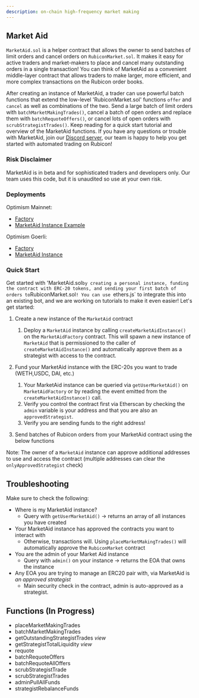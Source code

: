 ```yaml
---
description: on-chain high-frequency market making
---
```


## Market Aid

`MarketAid.sol` is a helper contract that allows the owner to send batches of limit orders and cancel orders on `RubiconMarket.sol`. It makes it easy for active traders and market-makers to place and cancel many outstanding orders in a single transaction! You can think of MarketAid as a convenient middle-layer contract that allows traders to make larger, more efficient, and more complex transactions on the Rubicon order books.

After creating an instance of MarketAid, a trader can use powerful batch functions that extend the low-level 'RubiconMarket.sol' functions `offer` and `cancel` as well as combinations of the two. Send a large batch of limit orders with `batchMarketMakingTrades()`, cancel a batch of open orders and replace them with `batchRequoteOffers()`, or cancel lots of open orders with `scrubStrategistTrades()`. Keep reading for a quick start tutorial and overview of the MarketAid functions. If you have any questions or trouble with MarketAid, join our [Discord server](https://discord.com/invite/E7pS24J), our team is happy to help you get started with automated trading on Rubicon!

### Risk Disclaimer

MarketAid is in beta and for sophisticated traders and developers only. Our team uses this code, but it is unaudited so use at your own risk.

### Deployments

Optimism Mainnet:

- [Factory](https://optimistic.etherscan.io/address/0x267D94C6e67e4436EFfE092b08d040cFF36B2DA7)
- [MarketAid Instance Example](https://optimistic.etherscan.io/address/0x40e20121f46237Ae5d6822fd75847CedD17c449F)

Optimism Goerli:

- [Factory](https://goerli-optimism.etherscan.io/address/0x6838dd21aa01Bde8E600d499A95f9AE02f2bB376)
- [MarketAid Instance](https://goerli-optimism.etherscan.io/address/0xd3757c79df77cfac54501b5dadf7ec47a38e1a65)

### Quick Start

Get started with 'MarketAid.sol` by creating a personal instance, funding the contract with ERC-20 tokens, and sending your first batch of orders to `RubiconMarket.sol`! You can use `ethers.js` to integrate this into an existing bot, and we are working on tutorials to make it even easier! Let's get started:

1. Create a new instance of the `MarketAid` contract
    1. Deploy a `MarketAid` instance by calling `createMarketAidInstance()` on the `MarketAidFactory` contract.  This will spawn a new instance of `MarketAid` that is permissioned to the caller of `createMarketAidInstance()` and automatically approve them as a strategist with access to the contract.
     
2. Fund your MarketAid instance with the ERC-20s you want to trade (WETH,USDC, DAI, etc.)
    1. Your MarketAid instance can be queried via `getUserMarketAid()` on `MarketAidFactory` or by reading the event emitted from the `createMarketAidInstance()` call.
    2. Verify you control the contract first via Etherscan by checking the `admin` variable is your address and that you are also an `approvedStrategist`.
    3. Verify you are sending funds to the right address!

3. Send batches of Rubicon orders from your MarketAid contract using the below functions

Note: The owner of a `MarketAid` instance can approve additional addresses to use and access the contract (multiple addresses can clear the `onlyApprovedStrategist` check)

## Troubleshooting

Make sure to check the following:

- Where is my MarketAid instance?
    - Query with `getUserMarketAid()` -> returns an array of all instances you have created
- Your MarketAid instance has approved the contracts you want to interact with
    - Otherwise, transactions will. Using `placeMarketMakingTrades()` will automatically approve the `RubiconMarket` contract
- You are the admin of your Market Aid instance
    - Query with `admin()` on your instance -> returns the EOA that owns the instance
- Any EOA you are trying to manage an ERC20 pair with, via MarketAid is *an approved strategist*
    - Main security check in the contract, admin is auto-approved as a strategist.

## Functions (In Progress)
- placeMarketMakingTrades
- batchMarketMakingTrades
- getOutstandingStrategistTrades *view*
- getStrategistTotalLiquidity *view*
- requote
- batchRequoteOffers
- batchRequoteAllOffers
- scrubStrategistTrade
- scrubStrategistTrades
- adminPullAllFunds
- strategistRebalanceFunds
